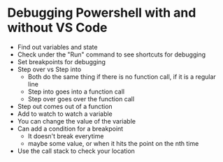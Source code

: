 # Debugging Powershell with and without VS Code

- Find out variables and state
- Check under the "Run" command to see shortcuts for debugging
- Set breakpoints for debugging
- Step over vs Step into
  - Both do the same thing if there is no function call, if it is a regular line
  - Step into goes into a function call
  - Step over goes over the function call
- Step out comes out of a function
- Add to watch to watch a variable
- You can change the value of the variable
- Can add a condition for a breakpoint
  - It doesn't break everytime
  - maybe some value, or when it hits the point on the nth time
- Use the call stack to check your location